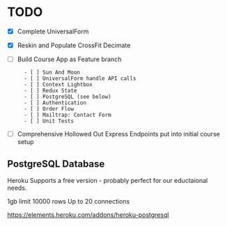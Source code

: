 # TODO

- [x] Complete UniversalForm

- [x] Reskin and Populate CrossFit Decimate

- [ ] Build Course App as Feature branch

        - [ ] Sun And Moon
        - [ ] UniversalForm handle API calls
        - [ ] Context Lightbox
        - [ ] Redux State
        - [ ] PostgreSQL (see below)
        - [ ] Authentication
        - [ ] Order Flow
        - [ ] Mailtrap: Contact Form
        - [ ] Unit Tests

- [ ] Comprehensive Hollowed Out Express Endpoints put into initial course setup


## PostgreSQL Database

Heroku Supports a free version - probably perfect for our eductaional needs.

1gb limit
10000 rows
Up to 20 connections

https://elements.heroku.com/addons/heroku-postgresql